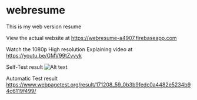 # webresume
This is my web version resume

View the actual website at 
https://webresume-a4907.firebaseapp.com

Watch the 1080p High resolution Explaining video at
https://youtu.be/GMV99tZvvyk


Self-Test result ![Alt text](testcase.jpg?raw=true "Project Structure")

Automatic Test result https://www.webpagetest.org/result/171208_59_0b3b9fedc0a4482e5234b94c6119f499/
